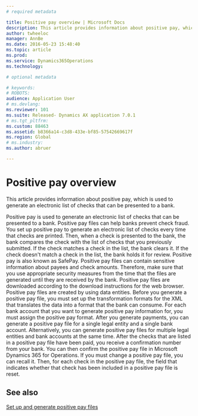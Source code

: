 ```yaml
---
# required metadata

title: Positive pay overview | Microsoft Docs
description: This article provides information about positive pay, which is used to generate an electronic list of checks that can be presented to a bank. 
author: twheeloc
manager: AnnBe
ms.date: 2016-05-23 15:48:40
ms.topic: article
ms.prod: 
ms.service: Dynamics365Operations
ms.technology: 

# optional metadata

# keywords: 
# ROBOTS: 
audience: Application User
# ms.devlang: 
ms.reviewer: 101
ms.suite: Released- Dynamics AX application 7.0.1
# ms.tgt_pltfrm: 
ms.custom: 88463
ms.assetid: b8366a14-c3d8-433e-bf85-57542669617f
ms.region: Global
# ms.industry: 
ms.author: abruer

---
```


# Positive pay overview

This article provides information about positive pay, which is used to generate an electronic list of checks that can be presented to a bank. 

Positive pay is used to generate an electronic list of checks that can be presented to a bank. Positive pay files can help banks prevent check fraud. You set up positive pay to generate an electronic list of checks every time that checks are printed. Then, when a check is presented to the bank, the bank compares the check with the list of checks that you previously submitted. If the check matches a check in the list, the bank clears it. If the check doesn't match a check in the list, the bank holds it for review. Positive pay is also known as SafePay. Positive pay files can contain sensitive information about payees and check amounts. Therefore, make sure that you use appropriate security measures from the time that the files are generated until they are received by the bank. Positive pay files are downloaded according to the download instructions for the web browser. Positive pay files are created by using data entities. Before you generate a positive pay file, you must set up the transformation formats for the XML that translates the data into a format that the bank can consume. For each bank account that you want to generate positive pay information for, you must assign the positive pay format. After you generate payments, you can generate a positive pay file for a single legal entity and a single bank account. Alternatively, you can generate positive pay files for multiple legal entities and bank accounts at the same time. After the checks that are listed in a positive pay file have been paid, you receive a confirmation number from your bank. You can then confirm the positive pay file in Microsoft Dynamics 365 for Operations. If you must change a positive pay file, you can recall it. Then, for each check in the positive pay file, the field that indicates whether that check has been included in a positive pay file is reset.

See also
--------

[Set up and generate positive pay files](https://docs.microsoft.com/en-us/dynamics365/operations/financials/accounts-payable/set-up-and-generate-positive-pay-files)

